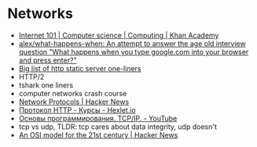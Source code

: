 # Networks
- [Internet 101 | Computer science | Computing | Khan Academy](https://www.khanacademy.org/computing/computer-science/internet-intro)
- [alex/what-happens-when: An attempt to answer the age old interview question "What happens when you type google.com into your browser and press enter?"](https://github.com/alex/what-happens-when)
- [Big list of http static server one-liners](https://gist.github.com/willurd/5720255)
- HTTP/2
- tshark one liners
- computer networks crash course
- [Network Protocols | Hacker News](https://news.ycombinator.com/item?id=14468471)
- [Протокол HTTP - Курсы - Hexlet.io](https://ru.hexlet.io/courses/http_protocol)
- [Основы программирования. TCP/IP. - YouTube](https://www.youtube.com/watch?v=ne6L7AyIsxY)
- tcp vs udp, TLDR: tcp cares about data integrity, udp doesn't
- [An OSI model for the 21st century | Hacker News](https://news.ycombinator.com/item?id=15058090)
